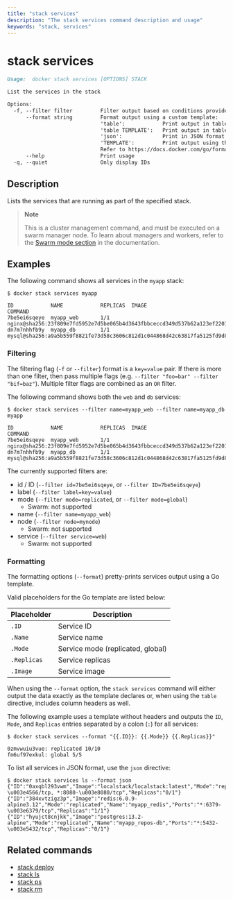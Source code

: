 ```yaml
---
title: "stack services"
description: "The stack services command description and usage"
keywords: "stack, services"
---
```


# stack services

```markdown
Usage:  docker stack services [OPTIONS] STACK

List the services in the stack

Options:
  -f, --filter filter         Filter output based on conditions provided
      --format string         Format output using a custom template:
                              'table':            Print output in table format with column headers (default)
                              'table TEMPLATE':   Print output in table format using the given Go template
                              'json':             Print in JSON format
                              'TEMPLATE':         Print output using the given Go template.
                              Refer to https://docs.docker.com/go/formatting/ for more information about formatting output with templates
      --help                  Print usage
  -q, --quiet                 Only display IDs
```

## Description

Lists the services that are running as part of the specified stack.

> **Note**
>
> This is a cluster management command, and must be executed on a swarm
> manager node. To learn about managers and workers, refer to the
> [Swarm mode section](https://docs.docker.com/engine/swarm/) in the
> documentation.

## Examples

The following command shows all services in the `myapp` stack:

```console
$ docker stack services myapp

ID            NAME            REPLICAS  IMAGE                                                                          COMMAND
7be5ei6sqeye  myapp_web       1/1       nginx@sha256:23f809e7fd5952e7d5be065b4d3643fbbceccd349d537b62a123ef2201bc886f
dn7m7nhhfb9y  myapp_db        1/1       mysql@sha256:a9a5b559f8821fe73d58c3606c812d1c044868d42c63817fa5125fd9d8b7b539
```

### Filtering

The filtering flag (`-f` or `--filter`) format is a `key=value` pair. If there
is more than one filter, then pass multiple flags (e.g. `--filter "foo=bar" --filter "bif=baz"`).
Multiple filter flags are combined as an `OR` filter.

The following command shows both the `web` and `db` services:

```console
$ docker stack services --filter name=myapp_web --filter name=myapp_db myapp

ID            NAME            REPLICAS  IMAGE                                                                          COMMAND
7be5ei6sqeye  myapp_web       1/1       nginx@sha256:23f809e7fd5952e7d5be065b4d3643fbbceccd349d537b62a123ef2201bc886f
dn7m7nhhfb9y  myapp_db        1/1       mysql@sha256:a9a5b559f8821fe73d58c3606c812d1c044868d42c63817fa5125fd9d8b7b539
```

The currently supported filters are:

* id / ID (`--filter id=7be5ei6sqeye`, or `--filter ID=7be5ei6sqeye`)
* label (`--filter label=key=value`)
* mode (`--filter mode=replicated`, or `--filter mode=global`)
  * Swarm: not supported
* name (`--filter name=myapp_web`)
* node (`--filter node=mynode`)
  * Swarm: not supported
* service (`--filter service=web`)
  * Swarm: not supported

### Formatting

The formatting options (`--format`) pretty-prints services output
using a Go template.

Valid placeholders for the Go template are listed below:

Placeholder | Description
------------|-------------------------------------------------------------------
`.ID`       | Service ID
`.Name`     | Service name
`.Mode`     | Service mode (replicated, global)
`.Replicas` | Service replicas
`.Image`    | Service image

When using the `--format` option, the `stack services` command will either
output the data exactly as the template declares or, when using the
`table` directive, includes column headers as well.

The following example uses a template without headers and outputs the
`ID`, `Mode`, and `Replicas` entries separated by a colon (`:`) for all services:

```console
$ docker stack services --format "{{.ID}}: {{.Mode}} {{.Replicas}}"

0zmvwuiu3vue: replicated 10/10
fm6uf97exkul: global 5/5
```

To list all services in JSON format, use the `json` directive:
```console
$ docker stack services ls --format json
{"ID":"0axqbl293vwm","Image":"localstack/localstack:latest","Mode":"replicated","Name":"myapp_localstack","Ports":"*:4566-\u003e4566/tcp, *:8080-\u003e8080/tcp","Replicas":"0/1"}
{"ID":"384xvtzigz3p","Image":"redis:6.0.9-alpine3.12","Mode":"replicated","Name":"myapp_redis","Ports":"*:6379-\u003e6379/tcp","Replicas":"1/1"}
{"ID":"hyujct8cnjkk","Image":"postgres:13.2-alpine","Mode":"replicated","Name":"myapp_repos-db","Ports":"*:5432-\u003e5432/tcp","Replicas":"0/1"}
```


## Related commands

* [stack deploy](stack_deploy.md)
* [stack ls](stack_ls.md)
* [stack ps](stack_ps.md)
* [stack rm](stack_rm.md)
